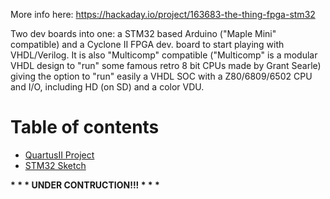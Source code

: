 More info here: https://hackaday.io/project/163683-the-thing-fpga-stm32

Two dev boards into one: a STM32 based Arduino ("Maple Mini" compatible) and a Cyclone II FPGA dev. board to start playing with VHDL/Verilog. It is also "Multicomp" compatible ("Multicomp" is a modular VHDL design to "run" some famous retro 8 bit CPUs made by Grant Searle) giving the option to "run" easily a VHDL SOC with a Z80/6809/6502 CPU and I/O, including HD (on SD) and a color VDU.

# Table of contents
* [QuartusII Project](https://github.com/SuperFabius/The-Thing-FPGA-STM32/tree/master/QuartusII%20Project)
* [STM32 Sketch](https://github.com/SuperFabius/The-Thing-FPGA-STM32/tree/master/STM32%20Sketch)





<b>* * * UNDER CONTRUCTION!!! * * *</b>

